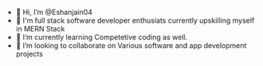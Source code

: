 - 👋 Hi, I’m @Eshanjain04
- 👀 I'm full stack software developer enthusiats currently upskilling myself in MERN Stack
- 🌱 I’m currently learning Competetive coding as well.
- 💞️ I’m looking to collaborate on Various software and app development projects 


<!---
Eshanjain04/Eshanjain04 is a ✨ special ✨ repository because its `README.md` (this file) appears on your GitHub profile.
You can click the Preview link to take a look at your changes.
--->
